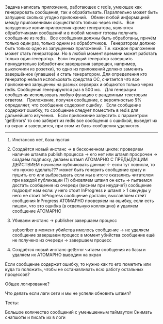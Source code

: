 Задача написать приложение, работающее с redis, умеющее как генерировать сообщения, так и
обрабатывать. Параллельно может быть запущено сколько угодно приложений.
 
Обмен любой информацией между приложениями осуществлять только через redis.
 
Все запущенные копии приложения кроме генератора, являются обработчиками сообщений и в любой
момент готовы получить сообщение из redis.
 
Все сообщения должны быть обработаны, причём только один раз, только одним из обработчиков.
 
Генератором должно быть только одно из запущенных приложений. Т.е. каждое приложение может
стать генератором. Но в любой момент времени может работать только один генератор.
 
Если текущий генератор завершить принудительно (обработчик завершения запрещен, например,
выключили из розетки), то одно из приложений должно заменить завершённое (упавшее) и стать
генератором. Для определения кто генератор нельзя использовать средства ОС, считается что все
приложения запущенны на разных серверах и общаются только через redis.
Сообщения генерируются раз в 500 мс.
 
Для генерации сообщения использовать любую функцию с рандомным текстовым ответом.
 
Приложение, получая сообщение, с вероятностью 5% определяет, что сообщение содержит ошибку.
 
Если сообщение содержит ошибку, то сообщение следует поместить в redis для дальнейшего изучения.
 
Если приложение запустить с параметром 'getErrors' то оно заберет из redis все сообщения с ошибкой,
выведет их на экран и завершится, при этом из базы сообщения удаляются.

____


1) Инстансов нет, база пустая

2) Создаётся новый инстанс ->
    в бесконечном цикле:
        проверяем наличие штампа publish процесса ->
            его нет или штамп просрочен ->
                создаём подписку, делаем штамп АТОМАРНО С ПРЕДЫДУЩИМ ДЕЙСТВИЕМ
                начинаем публиковать данные <- если тут повисли, то что нужно сделать??? может быть генерить сообщение сразу и пушить его или выбрасывать если мы в итоге оказались читателем
                при каждой публикации (?) обновляем штамп
            он есть ->
                пытаемся достать сообщение из очереди (виснем при неудаче?)
                    сообщение подходит нам если:
                        у него стоит InProgress и штамп > 1 секунды
                        у него не стоит InProgress
                сообщение достали, выславляем стейт сообщения InProgress АТОМАРНО
                проверяем на ошибку, если есть пишем, что это ошибка (в отдельную коллекцию) и удаляем сообщение АТОМАРНО

3) Убиваем инстанс ->
    publisher
        завершаем процесс

    subscriber
        в момент убийства имелось сообщение ->
            не удаляем сообщение
            завершаем процесс
        в момент убийства сообщение ещё не получено из очереди ->
            завершаем процесс

4) Создаётся новый инстанс getError
    читаем сообщения из базы и удаляем их АТОМАРНО
    выводим на экран


Если сообщение содержит ошибку, то нужно как то его пометить или куда то положить, чтобы не останавливать всю работу
остальных процессов?

Общее логирование?

Что делать если лаги сети и мы не успели обновить штамп?



Тесты:

Большое количество сообщений с уменьшенным таймаутом
Снимать снапшоты и писать их в логи